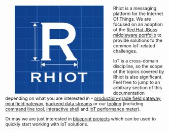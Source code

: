 <a href="https://github.com/rhiot/rhiot"><img src="images/rhiot.png" align="left" height="280" hspace="30"></a> Rhiot is a messaging platform for the Internet Of Things. We are focused on an adoption of the
[Red Hat JBoss middleware portfolio](http://www.redhat.com/en/technologies/jboss-middleware) to provide solutions to the common IoT-related challenges.

IoT is a cross-domain discipline, so the scope of the topics covered by Rhiot is also significant. Feel free to jump to an arbitrary section of this documentation depending on what you are interested in - [production-grade field gateway](gateway/index.md), [mini field gateway](gateway/mini/index.md), 
[backend data streams](backend/index.md) or our [tooling](tooling/index.md) (including [command line tool](tooling/cmd.md), [interactive shell](tooling/shell.md) and 
[IoT performance meter](https://rhiot.gitbooks.io/rhiotdocumentation/content/performance/index.html)).

Or may we are just interested in [blueprint projects](quickstarts/index.md) which can be used to quickly start working with IoT solutions.